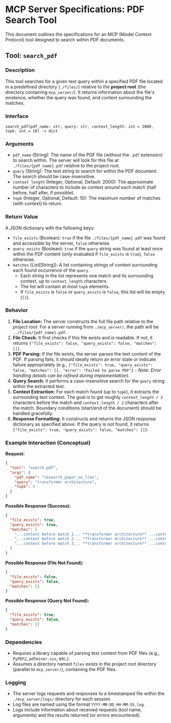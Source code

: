 # MCP Server Specifications: PDF Search Tool

This document outlines the specifications for an MCP (Model Context Protocol) tool designed to search within PDF documents.

## Tool: `search_pdf`

### Description

This tool searches for a given text query within a specified PDF file located in a predefined directory (`./files/`) relative to the **project root** (the directory containing `mcp_server/`). It returns information about the file's existence, whether the query was found, and context surrounding the matches.

### Interface

`search_pdf(pdf_name: str, query: str, context_length: int = 2000, topk: int = 10) -> dict`

### Arguments

-   `pdf_name` (String): The name of the PDF file (without the `.pdf` extension) to search within. The server will look for this file at `./files/{pdf_name}.pdf` relative to the project root.
-   `query` (String): The text string to search for within the PDF document. The search should be case-insensitive.
-   `context_length` (Integer, Optional, Default: 2000): The approximate number of characters to include as context *around* each match (half before, half after, if possible).
-   `topk` (Integer, Optional, Default: 10): The maximum number of matches (with context) to return.

### Return Value

A JSON dictionary with the following keys:

-   `file_exists` (Boolean): `true` if the file `./files/{pdf_name}.pdf` was found and accessible by the server, `false` otherwise.
-   `query_exists` (Boolean): `true` if the `query` string was found at least once within the PDF content (only evaluated if `file_exists` is `true`), `false` otherwise.
-   `matches` (List[String]): A list containing strings of context surrounding each found occurrence of the `query`.
    -   Each string in the list represents one match and its surrounding context, up to `context_length` characters.
    -   The list will contain at most `topk` elements.
    -   If `file_exists` is `false` or `query_exists` is `false`, this list will be empty (`[]`).

### Behavior

1.  **File Location:** The server constructs the full file path relative to the *project root*. For a server running from `./mcp_server/`, the path will be `../files/{pdf_name}.pdf`.
2.  **File Check:** It first checks if this file exists and is readable. If not, it returns `{"file_exists": false, "query_exists": false, "matches": []}`.
3.  **PDF Parsing:** If the file exists, the server parses the text content of the PDF. If parsing fails, it should ideally return an error state or indicate failure appropriately (e.g., `{"file_exists": true, "query_exists": false, "matches": [], "error": "Failed to parse PDF"}` - *Note: Error handling details can be refined during implementation*).
4.  **Query Search:** It performs a case-insensitive search for the `query` string within the extracted text.
5.  **Context Extraction:** For each match found (up to `topk`), it extracts the surrounding text context. The goal is to get roughly `context_length / 2` characters before the match and `context_length / 2` characters after the match. Boundary conditions (start/end of the document) should be handled gracefully.
6.  **Response Formatting:** It constructs and returns the JSON response dictionary as specified above. If the query is not found, it returns `{"file_exists": true, "query_exists": false, "matches": []}`.

### Example Interaction (Conceptual)

**Request:**
```json
{
  "tool": "search_pdf",
  "args": {
    "pdf_name": "research_paper_on_llms",
    "query": "transformer architecture",
    "topk": 3
  }
}
```

**Possible Response (Success):**
```json
{
  "file_exists": true,
  "query_exists": true,
  "matches": [
    "...context before match 1... **transformer architecture** ...context after match 1...",
    "...context before match 2... **Transformer Architecture** ...context after match 2...",
    "...context before match 3... **transformer architecture** ...context after match 3..."
  ]
}
```

**Possible Response (File Not Found):**
```json
{
  "file_exists": false,
  "query_exists": false,
  "matches": []
}
```

**Possible Response (Query Not Found):**
```json
{
  "file_exists": true,
  "query_exists": false,
  "matches": []
}
```

### Dependencies

-   Requires a library capable of parsing text content from PDF files (e.g., `PyPDF2`, `pdfminer.six`, etc.).
-   Assumes a directory named `files` exists in the project root directory (parallel to `mcp_server/`), containing the PDF files.

### Logging

-   The server logs requests and responses to a timestamped file within the `./mcp_server/logs/` directory for each session.
-   Log files are named using the format `YYYY-MM-DD_HH-MM-SS.log`.
-   Logs include information about received requests (tool name, arguments) and the results returned (or errors encountered).
